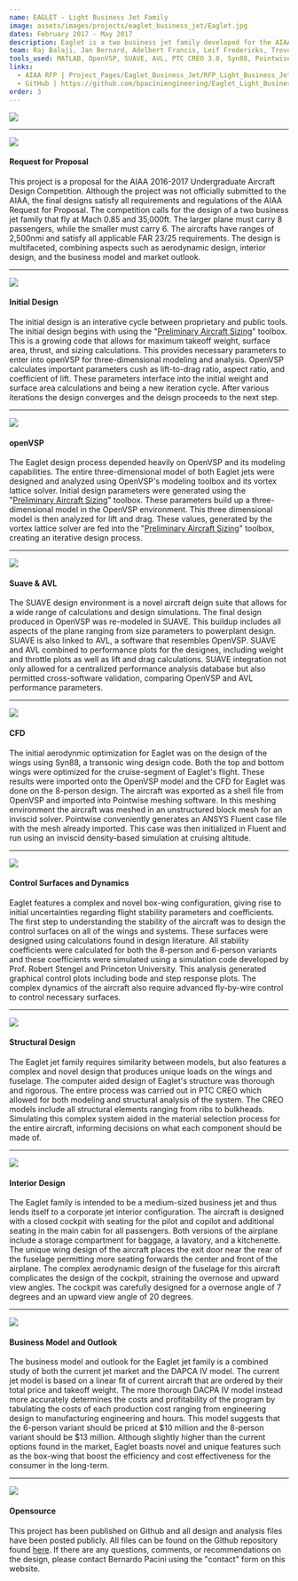 ```yaml
---
name: EAGLET - Light Business Jet Family
image: assets/images/projects/eaglet_business_jet/Eaglet.jpg
dates: February 2017 - May 2017
description: Eaglet is a two business jet family developed for the AIAA 2016-2017 Undergraduate Design competition. Eaglet features an innovative box wing design which was rigorously tested and optimized. The Eaglet design process included basic weight and sizing analysis utilizing the "Aircraft Preliminary Design and Sizing Calculations" toolbox, thorough structural design and analysis, rigorous CFD analysis for optimal airfoil and fusselage shapes, as well as careful design and analysis of the aircrafts' controls and performance.
team: Raj Balaji, Jan Bernard, Adelbert Francis, Leif Fredericks, Trevor Henningson, Jonathan Lord, Bernardo Pacini, Jesus Serrano Cendejas, Madeline Travnik, Augustine Wambersie, Nathan Wei
tools_used: MATLAB, OpenVSP, SUAVE, AVL, PTC CREO 3.0, Syn88, Pointwise, ANSYS Fluent
links: 
  - AIAA RFP | Project_Pages/Eaglet_Business_Jet/RFP_Light_Business_Jet.pdf
  - GitHub | https://github.com/bpaciniengineering/Eaglet_Light_Business_Jet_Family
order: 3
---
```

<img src="/assets/images/projects/eaglet_business_jet/Header.JPG" class="project_header_image"/>
<!----------------------------------- TOPIC ------------------------------------>
<hr class = "projects_divider"/>
<section class="project_subdescription">
<img src="/assets/images/projects/eaglet_business_jet/AIAA.JPG" class="project_subdescription_image_L"/>
<h4>Request for Proposal</h4>
<project_subdescription_text>This project is a proposal for the AIAA 2016-2017 Undergraduate Aircraft Design Competition. Although the project was not officially submitted to the AIAA, the final designs satisfy all requirements and regulations of the AIAA Request for Proposal. The competition calls for the design of a two business jet family that fly at Mach 0.85 and 35,000ft. The larger plane must carry 8 passengers, while the smaller must carry 6. The aircrafts have ranges of 2,500nmi and satisfy all applicable FAR 23/25 requirements. The design is multifaceted, combining aspects such as aerodynamic design, interior design, and the business model and market outlook. </project_subdescription_text>
</section>
<!----------------------------------- TOPIC ------------------------------------>
<hr class = "projects_divider"/>
<section class="project_subdescription">
<img src="/assets/images/projects/eaglet_business_jet/Initial_Design.JPG" class="project_subdescription_image_R"/>
<h4>Initial Design</h4>
<project_subdescription_text>The initial design is an interative cycle between proprietary and public tools. The initial design begins with using the "<a href="../Aircraft_Sizing/Aircraft_Sizing_Project_Page.html">Preliminary Aircraft Sizing</a>" toolbox. This is a growing code that allows for maximum takeoff weight, surface area, thrust, and sizing calculations. This provides necessary parameters to enter into openVSP for three-dimensional modeling and analysis. OpenVSP calculates important parameters cush as lift-to-drag ratio, aspect ratio, and coefficient of lift. These parameters interface into the initial weight and surface area calculations and being a new iteration cycle. After various iterations the design converges and the deisgn proceeds to the next step.</project_subdescription_text>
</section>
<!----------------------------------- TOPIC ------------------------------------>
<hr class = "projects_divider"/>
<section class="project_subdescription">
<img src="/assets/images/projects/eaglet_business_jet/OpenVSP.JPG" class="project_subdescription_image_L"/>
<h4>openVSP</h4>
<project_subdescription_text>The Eaglet design process depended heavily on OpenVSP and its modeling capabilities. The entire three-dimensional model of both Eaglet jets were designed and analyzed using OpenVSP's modeling toolbox and its vortex lattice solver. Initial design parameters were generated using the "<a href="../Aircraft_Sizing/Aircraft_Sizing_Project_Page.html">Preliminary Aircraft Sizing</a>" toolbox. These parameters build up a three-dimensional model in the OpenVSP environment. This three dimensional model is then analyzed for lift and drag. These values, generated by the vortex lattice solver are fed into the "<a href="../Aircraft_Sizing/Aircraft_Sizing_Project_Page.html">Preliminary Aircraft Sizing</a>" toolbox, creating an iterative design process.</project_subdescription_text>
</section>
<!----------------------------------- TOPIC ------------------------------------>
<hr class = "projects_divider"/>
<section class="project_subdescription">
<img src="/assets/images/projects/eaglet_business_jet/SUAVE.JPG" class="project_subdescription_image_R"/>
<h4>Suave & AVL</h4>
<project_subdescription_text>The SUAVE design environment is a novel aircraft deign suite that allows for a wide range of calculations and design simulations. The final design produced in OpenVSP was re-modeled in SUAVE. This buildup includes all aspects of the plane ranging from size parameters to powerplant design. SUAVE is also linked to AVL, a software that resembles OpenVSP. SUAVE and AVL combined to performance plots for the designes, including weight and throttle plots as well as lift and drag calculations. SUAVE integration not only allowed for a centralized performance analysis database but also permitted cross-software validation, comparing OpenVSP and AVL performance parameters.</project_subdescription_text>
</section>
<!----------------------------------- TOPIC ------------------------------------>
<hr class = "projects_divider"/>
<section class="project_subdescription">
<img src="/assets/images/projects/eaglet_business_jet/CFD.JPG" class="project_subdescription_image_L"/>
<h4>CFD</h4>
<project_subdescription_text>The initial aerodynmic optimization for Eaglet was on the design of the wings using Syn88, a transonic wing design code. Both the top and bottom wings were optimized for the cruise-segment of Eaglet's flight. These results were imported onto the OpenVSP model and the CFD for Eaglet was done on the 8-person design. The aircraft was exported as a shell file from OpenVSP and imported into Pointwise meshing software. In this meshing environment the aircraft was meshed in an unstructured block mesh for an inviscid solver. Pointwise conveniently generates an ANSYS Fluent case file with the mesh already imported. This case was then initialized in Fluent and run using an inviscid density-based simulation at cruising altitude. </project_subdescription_text>
</section>
<!----------------------------------- TOPIC ------------------------------------>
<hr class = "projects_divider"/>
<section class="project_subdescription">
<img src="/assets/images/projects/eaglet_business_jet/Controls.JPG" class="project_subdescription_image_R"/>
<h4>Control Surfaces and Dynamics</h4>
<project_subdescription_text>Eaglet features a complex and novel box-wing configuration, giving rise to initial uncertainties regarding flight stability parameters and coefficients. The first step to understanding the stability of the aircraft was to design the control surfaces on all of the wings and systems. These surfaces were designed using calculations found in design literature. All stability coefficients were calculated for both the 8-person and 6-person variants and these coefficients were simulated using a simulation code developed by Prof. Robert Stengel and Princeton University. This analysis generated graphical control plots including bode and step response plots. The complex dynamics of the aircraft also require advanced fly-by-wire control to control necessary surfaces.</project_subdescription_text>
</section>
<!----------------------------------- TOPIC ------------------------------------>
<hr class = "projects_divider"/>
<section class="project_subdescription">
<img src="/assets/images/projects/eaglet_business_jet/Structural.JPG" class="project_subdescription_image_L"/>
<h4>Structural Design</h4>
<project_subdescription_text>The Eaglet jet family requires similarity between models, but also features a complex and novel design that produces unique loads on the wings and fuselage. The computer aided design of Eaglet's structure was thorough and rigorous. The entire process was carried out in PTC CREO which allowed for both modeling and structural analysis of the system. The CREO models include all structural elements ranging from ribs to bulkheads. Simulating this complex system aided in the material selection process for the entire aircraft, informing decisions on what each component should be made of.</project_subdescription_text>
</section>
<!----------------------------------- TOPIC ------------------------------------>
<hr class = "projects_divider"/>
<section class="project_subdescription">
<img src="/assets/images/projects/eaglet_business_jet/Interior.JPG" class="project_subdescription_image_R"/>
<h4>Interior Design</h4>
<project_subdescription_text>The Eaglet family is intended to be a medium-sized business jet and thus lends itself to a corporate jet interior configuration. The aircraft is designed with a closed cockpit with seating for the pilot and copilot and additional seating in the main cabin for all passengers. Both versions of the airplane include a storage compartment for baggage, a lavatory, and a kitchenette. The unique wing design of the aircraft places the exit door near the rear of the fuselage permitting more seating forwards the center and front of the airplane. The complex aerodynamic design of the fuselage for this aircraft complicates the design of the cockpit, straining the overnose and upward view angles. The cockpit was carefully designed for a overnose angle of 7 degrees and an upward view angle of 20 degrees.</project_subdescription_text>
</section>
<!----------------------------------- TOPIC ------------------------------------>
<hr class = "projects_divider"/>
<section class="project_subdescription">
<img src="/assets/images/projects/eaglet_business_jet/Business.JPG" class="project_subdescription_image_L"/>
<h4>Business Model and Outlook</h4>
<project_subdescription_text>The business model and outlook for the Eaglet jet family is a combined study of both the current jet market and the DAPCA IV model. The current jet model is based on a linear fit of current aircraft that are ordered by their total price and takeoff weight. The more thorough DACPA IV model instead more accurately determines the costs and profitability of the program by tabulating the costs of each production cost ranging from engineering design to manufacturing engineering and hours. This model suggests that the 6-person variant should be priced at $10 million and the 8-person variant should be $13 million. Although slightly higher than the current options found in the market, Eaglet boasts novel and unique features such as the box-wing that boost the efficiency and cost effectiveness for the consumer in the long-term.</project_subdescription_text>
</section>
<!----------------------------------- TOPIC ------------------------------------>
<hr class = "projects_divider"/>
<section class="project_subdescription">
<img src="/assets/images/projects/eaglet_business_jet/opensource.jpg" class="project_subdescription_image_R"/>
<h4>Opensource</h4>
<project_subdescription_text>This project has been published on Github and all design and analysis files have been posted publicly. All files can be found on the Github repository found <a href="https://github.com/bpaciniengineering/Eaglet_Light_Business_Jet_Family">here</a>. If there are any questions, comments, or recommendations on the design, please contact Bernardo Pacini using the "contact" form on this website. </project_subdescription_text>
</section>
